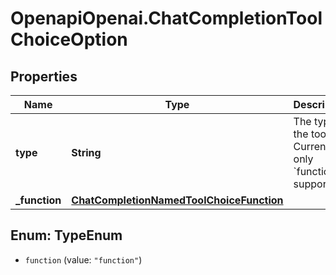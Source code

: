# OpenapiOpenai.ChatCompletionToolChoiceOption

## Properties

Name | Type | Description | Notes
------------ | ------------- | ------------- | -------------
**type** | **String** | The type of the tool. Currently, only &#x60;function&#x60; is supported. | 
**_function** | [**ChatCompletionNamedToolChoiceFunction**](ChatCompletionNamedToolChoiceFunction.md) |  | 



## Enum: TypeEnum


* `function` (value: `"function"`)




